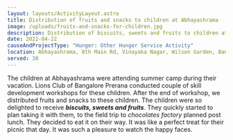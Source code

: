 ```yaml
---
layout: layouts/ActivityLayout.astro
title: Distribution of fruits and snacks to children at Abhayashrama
image: /uploads/fruits-and-snacks-for-children.jpg
description: Distribution of biscuits, sweets and fruits to children at Abhayashrama
date: 2022-04-22
causeAndProjectType: "Hunger: Other Hunger Service Activity"
location: Abhayashrama, 8th Main Rd, Vinayaka Nagar, Wilson Garden, Bangalore - 560027
served: 30
---
```

The children at Abhayashrama were attending summer camp during their vacation. Lions Club of Bangalore Prerana conducted couple of skill development workshops for these children. After the end of workshop, we distributed fruits and snacks to these children. The children were so delighted to receive ***biscuits, sweets and fruits***. They quickly started to plan taking it with them, to the field trip to *chocolates factory* planned post lunch. They decided to eat it on their way. It was like a perfect treat for their picnic that day. It was such a pleasure to watch the happy faces.